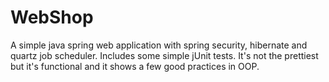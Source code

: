 # WebShop 
A simple java spring web application with spring security, hibernate and quartz job scheduler. Includes some simple jUnit tests.
It's not the prettiest but it's functional and it shows a few good practices in OOP.
